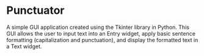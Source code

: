 # Punctuator
A simple GUI application created using the Tkinter library in Python. This GUI allows the user to input text into an Entry widget, apply basic sentence formatting (capitalization and punctuation), and display the formatted text in a Text widget.
